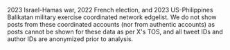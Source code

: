 2023 Israel-Hamas war, 2022 French election, and 2023 US-Philippines Balikatan military exercise coordinated network edgelist. 
We do not show posts from these coordinated accounts (nor from authentic accounts) as posts cannot be shown for these data as per X's TOS, and all tweet IDs and author IDs are anonymized prior to analysis. 
